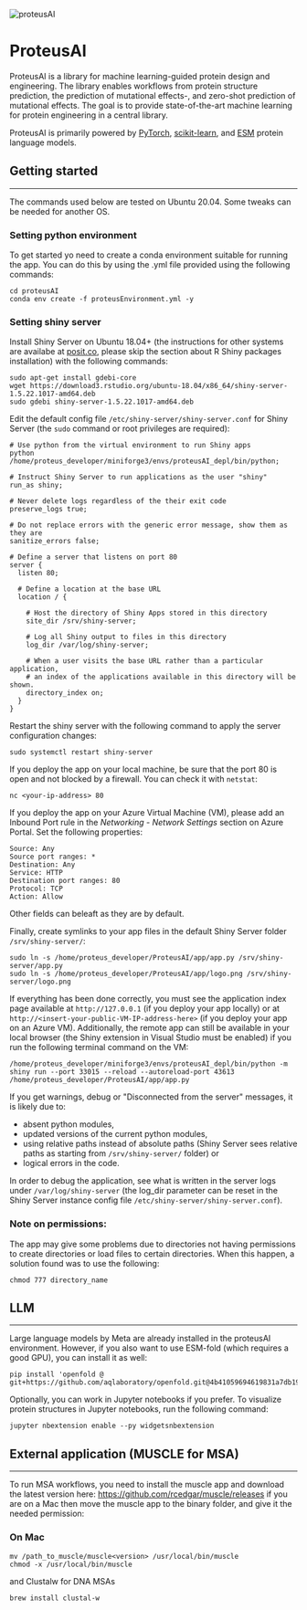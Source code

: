 
![proteusAI](https://github.com/jonfunk21/ProteusAI/assets/74795032/14f3b29e-deb5-4357-af2e-e19618f7e363)



# ProteusAI
ProteusAI is a library for machine learning-guided protein design and engineering. 
The library enables workflows from protein structure prediction, the prediction of 
mutational effects-, and zero-shot prediction of mutational effects.
The goal is to provide state-of-the-art machine learning for protein engineering in a central library.

ProteusAI is primarily powered by [PyTorch](https://pytorch.org/get-started/locally/), 
[scikit-learn](https://scikit-learn.org/stable/), 
and [ESM](https://github.com/facebookresearch/esm) protein language models. 

## Getting started

----
The commands used below are tested on Ubuntu 20.04. Some tweaks can be needed for another OS.

### Setting python environment
To get started yo need to create a conda environment suitable for running the app. You can do this by using the .yml file provided using the following commands:

```
cd proteusAI
conda env create -f proteusEnvironment.yml -y
```

### Setting shiny server

Install Shiny Server on Ubuntu 18.04+ (the instructions for other systems are availabe at <a href="https://posit.co/download/shiny-server/?_gl=1*1mdig69*_ga*MTQ1ODYyNTEzMC4xNzE5ODQwMDQy*_ga_8QJS108GF1*MTcxOTg0Mzg4MC4yLjEuMTcxOTg0Mzg4My4wLjAuMA..*_ga_2C0WZ1JHG0*MTcxOTg0Mzg4MC4yLjEuMTcxOTg0Mzg4My4wLjAuMA.." target="_blank">posit.co</a>, please skip the section about R Shiny packages installation) with the following commands:
```
sudo apt-get install gdebi-core
wget https://download3.rstudio.org/ubuntu-18.04/x86_64/shiny-server-1.5.22.1017-amd64.deb
sudo gdebi shiny-server-1.5.22.1017-amd64.deb
```
Edit the default config file `/etc/shiny-server/shiny-server.conf` for Shiny Server (the `sudo` command or root privileges are required):
```
# Use python from the virtual environment to run Shiny apps
python /home/proteus_developer/miniforge3/envs/proteusAI_depl/bin/python;

# Instruct Shiny Server to run applications as the user "shiny"
run_as shiny;

# Never delete logs regardless of the their exit code
preserve_logs true;

# Do not replace errors with the generic error message, show them as they are
sanitize_errors false;

# Define a server that listens on port 80
server {
  listen 80;

  # Define a location at the base URL
  location / {

    # Host the directory of Shiny Apps stored in this directory
    site_dir /srv/shiny-server;

    # Log all Shiny output to files in this directory
    log_dir /var/log/shiny-server;

    # When a user visits the base URL rather than a particular application,
    # an index of the applications available in this directory will be shown.
    directory_index on;
  }
}
```
Restart the shiny server with the following command to apply the server configuration changes:
```
sudo systemctl restart shiny-server
```
If you deploy the app on your local machine, be sure that the port 80 is open and not blocked by a firewall. You can check it with `netstat`:
```
nc <your-ip-address> 80
```
If you deploy the app on your Azure Virtual Machine (VM), please add an Inbound Port rule in the <i>Networking - Network Settings</i> section on Azure Portal. Set the following properties:
```
Source: Any
Source port ranges: *
Destination: Any
Service: HTTP
Destination port ranges: 80
Protocol: TCP
Action: Allow
```
Other fields can beleaft as they are by default.

Finally, create symlinks to your app files in the default Shiny Server folder `/srv/shiny-server/`:

```
sudo ln -s /home/proteus_developer/ProteusAI/app/app.py /srv/shiny-server/app.py
sudo ln -s /home/proteus_developer/ProteusAI/app/logo.png /srv/shiny-server/logo.png
```
If everything has been done correctly, you must see the application index page available at `http://127.0.0.1` (if you deploy your app locally) or at `http://<insert-your-public-VM-IP-address-here>` (if you deploy your app on an Azure VM). Additionally, the remote app can still be available in your local browser (the Shiny extension in Visual Studio must be enabled) if you run the following terminal command on the VM:
```
/home/proteus_developer/miniforge3/envs/proteusAI_depl/bin/python -m shiny run --port 33015 --reload --autoreload-port 43613 /home/proteus_developer/ProteusAI/app/app.py
```
If you get warnings, debug or "Disconnected from the server" messages, it is likely due to: 
- absent python modules,
- updated versions of the current python modules, 
- using relative paths instead of absolute paths (Shiny Server sees relative paths as starting from `/srv/shiny-server/` folder) 
or 
- logical errors in the code. 

In order to debug the application, see what is written in the server logs under `/var/log/shiny-server` (the log_dir parameter can be reset in the Shiny Server instance config file `/etc/shiny-server/shiny-server.conf`).

### Note on permissions:
The app may give some problems due to directories not having permissions to create directories or load files to certain directories. When this happen, a solution found was to use  the following:

```
chmod 777 directory_name
```

## LLM

----

Large language models by Meta are already installed in the proteusAI environment. However, if you also want to use ESM-fold (which requires a good GPU), you can install it as well:

```
pip install 'openfold @ git+https://github.com/aqlaboratory/openfold.git@4b41059694619831a7db195b7e0988fc4ff3a307'
```

Optionally, you can work in Jupyter notebooks if you prefer. To visualize protein structures in Jupyter notebooks, run the following command:
```
jupyter nbextension enable --py widgetsnbextension
```

## External application (MUSCLE for MSA)

----

To run MSA workflows, you need to install the muscle app and download the latest version here: https://github.com/rcedgar/muscle/releases
if you are on a Mac then move the muscle app to the binary folder, and give it the needed permission:

### On Mac
```
mv /path_to_muscle/muscle<version> /usr/local/bin/muscle
chmod -x /usr/local/bin/muscle
```
and Clustalw for DNA MSAs
```
brew install clustal-w
```
